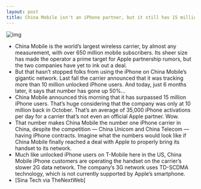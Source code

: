 ```yaml
---
layout: post
title: China Mobile isn't an iPhone partner, but it still has 15 million iPhone users
---
```

![img](http://media.idownloadblog.com/wp-content/uploads/2012/03/china-mobile-e1330969893625.jpg)
* China Mobile is the world’s largest wireless carrier, by almost any measurement, with over 650 million mobile subscribers. Its sheer size has made the operator a prime target for Apple partnership rumors, but the two companies have yet to ink out a deal.
* But that hasn’t stopped folks from using the iPhone on China Mobile’s gigantic network. Last fall the carrier announced that it was tracking more than 10 million unlocked iPhone users. And today, just 6 months later, it says that number has gone up 50%…
* China Mobile announced this morning that it has surpassed 15 million iPhone users. That’s huge considering that the company was only at 10 million back in October. That’s an average of 35,000 iPhone activations per day for a carrier that’s not even an official Apple partner. Wow.
* That number makes China Mobile the number one iPhone carrier in China, despite the competition — China Unicom and China Telecom — having iPhone contracts. Imagine what the numbers would look like if China Mobile finally reached a deal with Apple to properly bring its handset to its network.
* Much like unlocked iPhone users on T-Mobile here in the US, China Mobile iPhone customers are operating the handset on the carrier’s slower 2G data network. The company’s 3G network uses TD-SCDMA technology, which is not currently supported by Apple’s smartphone.
* [Sina Tech via TheNextWeb]

